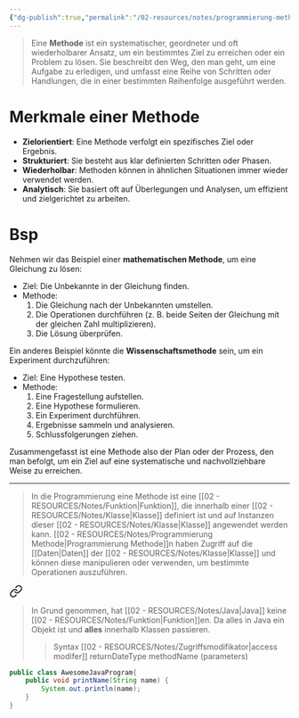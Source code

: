 ```yaml
---
{"dg-publish":true,"permalink":"/02-resources/notes/programmierung-methode/","tags":["code/OOP","projektmanagement"]}
---
```


>Eine **Methode** ist ein systematischer, geordneter und oft wiederholbarer Ansatz, um ein bestimmtes Ziel zu erreichen oder ein Problem zu lösen. Sie beschreibt den Weg, den man geht, um eine Aufgabe zu erledigen, und umfasst eine Reihe von Schritten oder Handlungen, die in einer bestimmten Reihenfolge ausgeführt werden.

# Merkmale einer Methode
- **Zielorientiert**: Eine Methode verfolgt ein spezifisches Ziel oder Ergebnis.
- **Strukturiert**: Sie besteht aus klar definierten Schritten oder Phasen.
- **Wiederholbar**: Methoden können in ähnlichen Situationen immer wieder verwendet werden.
- **Analytisch**: Sie basiert oft auf Überlegungen und Analysen, um effizient und zielgerichtet zu arbeiten.

# Bsp
Nehmen wir das Beispiel einer **mathematischen Methode**, um eine Gleichung zu lösen:
- Ziel: Die Unbekannte in der Gleichung finden.
- Methode: 
  1. Die Gleichung nach der Unbekannten umstellen.
  2. Die Operationen durchführen (z. B. beide Seiten der Gleichung mit der gleichen Zahl multiplizieren).
  3. Die Lösung überprüfen.

Ein anderes Beispiel könnte die **Wissenschaftsmethode** sein, um ein Experiment durchzuführen:
- Ziel: Eine Hypothese testen.
- Methode:
  1. Eine Fragestellung aufstellen.
  2. Eine Hypothese formulieren.
  3. Ein Experiment durchführen.
  4. Ergebnisse sammeln und analysieren.
  5. Schlussfolgerungen ziehen.

Zusammengefasst ist eine Methode also der Plan oder der Prozess, den man befolgt, um ein Ziel auf eine systematische und nachvollziehbare Weise zu erreichen.

___

>In die Programmierung eine Methode ist eine [[02 - RESOURCES/Notes/Funktion\|Funktion]], die innerhalb einer [[02 - RESOURCES/Notes/Klasse\|Klasse]] definiert ist und auf Instanzen dieser [[02 - RESOURCES/Notes/Klasse\|Klasse]] angewendet werden kann. [[02 - RESOURCES/Notes/Programmierung Methode\|Programmierung Methode]]n haben Zugriff auf die [[Daten\|Daten]] der [[02 - RESOURCES/Notes/Klasse\|Klasse]] und können diese manipulieren oder verwenden, um bestimmte Operationen auszuführen.


<div class="transclusion internal-embed is-loaded"><a class="markdown-embed-link" href="/02-resources/notes/java-methode/" aria-label="Open link"><svg xmlns="http://www.w3.org/2000/svg" width="24" height="24" viewBox="0 0 24 24" fill="none" stroke="currentColor" stroke-width="2" stroke-linecap="round" stroke-linejoin="round" class="svg-icon lucide-link"><path d="M10 13a5 5 0 0 0 7.54.54l3-3a5 5 0 0 0-7.07-7.07l-1.72 1.71"></path><path d="M14 11a5 5 0 0 0-7.54-.54l-3 3a5 5 0 0 0 7.07 7.07l1.71-1.71"></path></svg></a><div class="markdown-embed">




>In Grund genommen, hat [[02 - RESOURCES/Notes/Java\|Java]] keine [[02 - RESOURCES/Notes/Funktion\|Funktion]]en. Da alles in Java ein Objekt ist und **alles** innerhalb Klassen passieren.
>>Syntax
>>[[02 - RESOURCES/Notes/Zugriffsmodifikator\|access modifer]] returnDateType methodName (parameters) 

```java
public class AwesomeJavaProgram{
	public void printName(String name) {
		System.out.println(name);
	}
}
```

</div></div>
